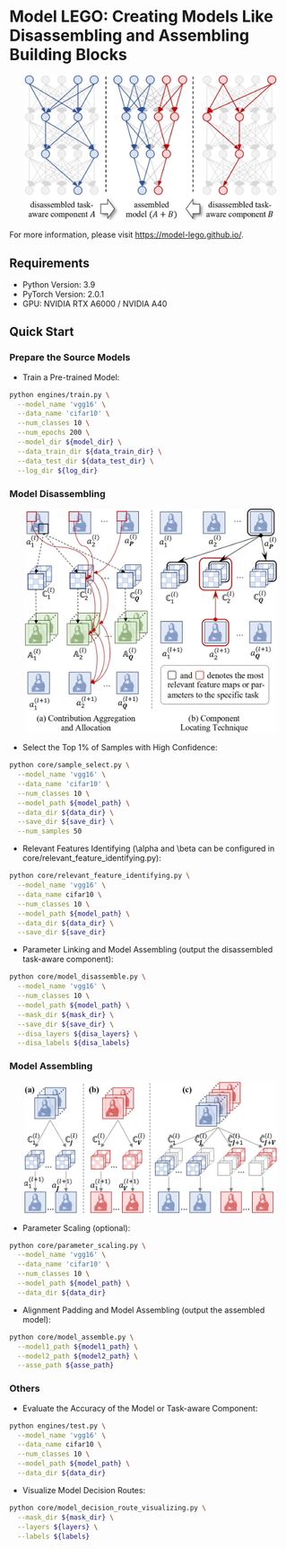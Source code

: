 # Model LEGO: Creating Models Like Disassembling and Assembling Building Blocks



<div align="center"><img width="450" src="framework.jpg"/></div>

For more information,
please visit https://model-lego.github.io/.

## Requirements

+ Python Version: 3.9
+ PyTorch Version: 2.0.1
+ GPU: NVIDIA RTX A6000 / NVIDIA A40

## Quick Start

### Prepare the Source Models

* Train a Pre-trained Model:

```bash
python engines/train.py \
  --model_name 'vgg16' \
  --data_name 'cifar10' \
  --num_classes 10 \
  --num_epochs 200 \
  --model_dir ${model_dir} \
  --data_train_dir ${data_train_dir} \
  --data_test_dir ${data_test_dir} \
  --log_dir ${log_dir}
```

### Model Disassembling

<div align="center"><img width="450" src="model_disassembling.jpg"/></div>

* Select the Top 1% of Samples with High Confidence:

```bash
python core/sample_select.py \
  --model_name 'vgg16' \
  --data_name 'cifar10' \
  --num_classes 10 \
  --model_path ${model_path} \
  --data_dir ${data_dir} \
  --save_dir ${save_dir} \
  --num_samples 50
```

*  Relevant Features Identifying (\alpha and \beta can be configured in core/relevant_feature_identifying.py):

```bash
python core/relevant_feature_identifying.py \
  --model_name 'vgg16' \
  --data_name cifar10 \
  --num_classes 10 \
  --model_path ${model_path} \
  --data_dir ${data_dir} \
  --save_dir ${save_dir}
```

* Parameter Linking and Model Assembling (output the disassembled task-aware component):

```bash
python core/model_disassemble.py \
  --model_name 'vgg16' \
  --num_classes 10 \
  --model_path ${model_path} \
  --mask_dir ${mask_dir} \
  --save_dir ${save_dir} \
  --disa_layers ${disa_layers} \
  --disa_labels ${disa_labels}
```

### Model Assembling

<div align="center"><img width="450" src="model_assembling.jpg"/></div>

* Parameter Scaling (optional):

```bash
python core/parameter_scaling.py \
  --model_name 'vgg16' \
  --data_name 'cifar10' \
  --num_classes 10 \
  --model_path ${model_path} \
  --data_dir ${data_dir}
```

* Alignment Padding and Model Assembling (output the assembled model):

```bash
python core/model_assemble.py \
  --model1_path ${model1_path} \
  --model2_path ${model2_path} \
  --asse_path ${asse_path}
```

### Others

* Evaluate the Accuracy of the Model or Task-aware Component:

```bash
python engines/test.py \
  --model_name 'vgg16' \
  --data_name cifar10 \
  --num_classes 10 \
  --model_path ${model_path} \
  --data_dir ${data_dir}
```

* Visualize Model Decision Routes:

```bash
python core/model_decision_route_visualizing.py \
  --mask_dir ${mask_dir} \
  --layers ${layers} \
  --labels ${labels}
```
